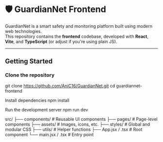 # 🛡️ GuardianNet Frontend

GuardianNet is a smart safety and monitoring platform built using modern web technologies.  
This repository contains the **frontend** codebase, developed with **React**, **Vite**, and **TypeScript** (or adjust if you're using plain JS).

---

## Getting Started

### Clone the repository

git clone https://github.com/AniC16/GuardianNet.git
cd guardiannet-frontend

Install dependencies
npm install

Run the development server
npm run dev


src/
 ├── components/      # Reusable UI components
 ├── pages/           # Page-level components
 ├── assets/          # Images, icons, etc.
 ├── styles/          # Global and modular CSS
 ├── utils/           # Helper functions
 ├── App.jsx / .tsx   # Root component
 └── main.jsx / .tsx  # Entry point
